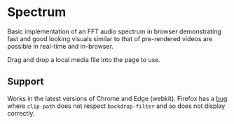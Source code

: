 # Spectrum

Basic implementation of an FFT audio spectrum in browser demonstrating fast and good looking visuals similar to that of pre-rendered videos are possible in real-time and in-browser.

Drag and drop a local media file into the page to use.

## Support

Works in the latest versions of Chrome and Edge (webkit). Firefox has a [bug](https://bugzilla.mozilla.org/show_bug.cgi?id=1579957)
where `clip-path` does not respect `backdrop-filter` and so does not display
correctly.
